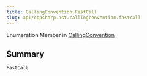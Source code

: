 ```yaml
---
title: CallingConvention.FastCall
slug: api/cppsharp.ast.callingconvention.fastcall
---
```

Enumeration Member in [CallingConvention](/api/cppsharp/ast/callingconvention)

## Summary



```csharp
FastCall
```

